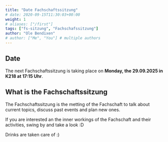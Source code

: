 ```yaml
---
title: "Date Fachschaftssitzung"
# date: 2020-09-15T11:30:03+00:00
weight: 1
# aliases: ["/first"]
tags: ["fs-sitzung", "Fachschafssitzung"]
author: "Ole Bendixen"
# author: ["Me", "You"] # multiple authors
---
```


## Date

The next Fachschaftssitzung is taking place on **Monday, the 29.09.2025 in K218 at 17:15 Uhr**.

## What is the Fachschaftssitzung

The Fachschaftssitzung is the metting of the Fachschaft to talk about current topics, discuss past events and plan new ones.

If you are interested an the inner workings of the Fachschaft and their activities, swing by and take a look :D

Drinks are taken care of :)
